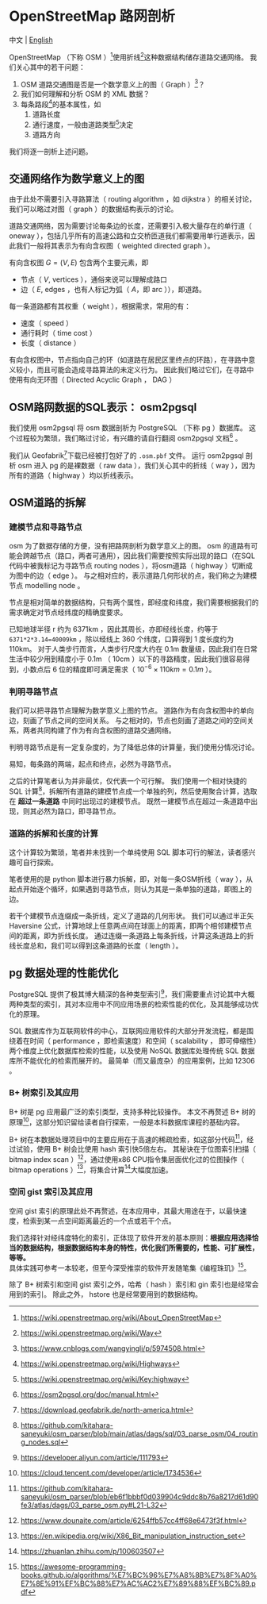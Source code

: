 # OpenStreetMap 路网剖析

中文 | [English](./docs/en-US/osm.md)

OpenStreetMap （下称 OSM ）[^1]使用折线[^2]这种数据结构储存道路交通网络。
我们关心其中的若干问题：

1.  OSM 道路交通图是否是一个数学意义上的图（ Graph ）[^3]？
1.  我们如何理解和分析 OSM 的 XML 数据？
1.  每条路段[^4]的基本属性，如
    1.  道路长度
    1.  通行速度，一般由道路类型[^5]决定
    1.  道路方向

我们将逐一剖析上述问题。

## 交通网络作为数学意义上的图

由于此处不需要引入寻路算法（ routing algorithm ，如 dijkstra ）的相关讨论，我们可以略过对图（ graph ）的数据结构表示的讨论。

道路交通网络，因为需要讨论每条边的长度，还需要引入极大量存在的单行道（ oneway ），包括几乎所有的高速公路和立交桥匝道我们都需要用单行道表示，因此我们一般将其表示为有向含权图（ weighted directed graph ）。

有向含权图 $G = (V, E)$ 包含两个主要元素，即
- 节点（ $V$,  vertices ），通俗来说可以理解成路口
- 边（ $E$,  edges ，也有人标记为弧（ $A$，即 arc ）），即道路。

每一条道路都有其权重（ weight ），根据需求，常用的有：
- 速度（ speed ）
- 通行耗时（ time cost ）
- 长度（ distance ）

有向含权图中，节点指向自己的环（如道路在居民区里终点的环路），在寻路中意义较小，而且可能会造成寻路算法的未定义行为。
因此我们略过它们，在寻路中使用有向无环图（ Directed Acyclic Graph ， DAG ）

## OSM路网数据的SQL表示： osm2pgsql

我们使用 osm2pgsql 将 osm 数据剖析为 PostgreSQL （下称 pg ）数据库。
这个过程较为繁琐，我们略过讨论，有兴趣的请自行翻阅 osm2pgsql 文档[^6] 。

我们从 Geofabrik[^7]下载已经被打包好了的 `.osm.pbf` 文件。
运行 osm2pgsql 剖析 osm 进入 pg 的是裸数据（ raw data ），我们关心其中的折线（ way ），因为所有的道路（ highway ）均以折线表示。

## OSM道路的拆解

### 建模节点和寻路节点

osm 为了数据存储的方便，没有把路网剖析为数学意义上的图。
osm 的道路有可能会跨越节点（路口，两者可通用），因此我们需要按照实际出现的路口（在SQL代码中被我标记为寻路节点 routing nodes ），将osm道路（ highway ）切断成为图中的边（ edge ）。
与之相对应的，表示道路几何形状的点，我们称之为建模节点 modelling node 。

节点是相对简单的数据结构，只有两个属性，即经度和纬度，我们需要根据我们的需求确定对节点经纬度的精确度要求。

已知地球半径 r 约为 6371km ，因此其周长，亦即经线长度，约等于 `6371*2*3.14=40009km` ，除以经线上 360 个纬度，口算得到 1 度长度约为 110km。
对于人类步行而言，人类步行尺度大约在 0.1m 数量级，因此我们在日常生活中较少用到精度小于 0.1m （ 10cm ）以下的寻路精度，因此我们很容易得到，小数点后 6 位的精度即可满足需求（ $10^{-6} \times 110km = 0.1m$ ）。

### 判明寻路节点

我们可以把寻路节点理解为数学意义上图的节点。
道路作为有向含权图中的单向边，刻画了节点之间的空间关系。
与之相对的，节点也刻画了道路之间的空间关系，两者共同构建了作为有向含权图的道路交通网络。

判明寻路节点是有一定复杂度的，为了降低总体的计算量，我们使用分情况讨论。

易知，每条路的两端，起点和终点，必然为寻路节点。

之后的计算笔者认为并非最优，仅代表一个可行解。
我们使用一个相对快捷的 SQL 计算[^8]，拆解所有道路的建模节点成一个单独的列，然后使用聚合计算，选取在 __超过一条道路__ 中同时出现过的建模节点。
既然一建模节点在超过一条道路中出现，则其必然为路口，即寻路节点。

### 道路的拆解和长度的计算

这个计算较为繁琐，笔者并未找到一个单纯使用 SQL 脚本可行的解法，读者感兴趣可自行探索。

笔者使用的是 python 脚本进行暴力拆解，即，对每一条OSM折线（ way ），从起点开始逐个循环，如果遇到寻路节点，则认为其是一条单独的道路，即图上的边。

若干个建模节点连缀成一条折线，定义了道路的几何形状。
我们可以通过半正矢 Haversine 公式，计算地球上任意两点间在球面上的距离，即两个相邻建模节点间的距离，即为折线长度。
通过连缀一条道路上每条折线，计算这条道路上的折线长度总和，我们可以得到这条道路的长度（ length ）。

## pg 数据处理的性能优化

PostgreSQL 提供了极其博大精深的各种类型索引[^9]，我们需要重点讨论其中大概两种类型的索引，其对本应用中不同应用场景的检索性能的优化，及其能够成功优化的原理。

SQL 数据库作为互联网软件的中心，互联网应用软件的大部分开发流程，都是围绕着在时间（ performance ，即检索速度）和空间（ scalability ， 即可伸缩性）两个维度上优化数据库检索的性能，以及使用 NoSQL 数据库处理传统 SQL 数据库所不能优化的检索而展开的。
最简单（而又最庞杂）的应用案例，比如 12306 。

### B+ 树索引及其应用

B+ 树是 pg 应用最广泛的索引类型，支持多种比较操作。
本文不再赘述 B+ 树的原理[^11]，这部分知识留给读者自行探索，一般是本科数据库课程的基础内容。

B+ 树在本数据处理项目中的主要应用在于高速的稀疏检索，如这部分代码[^10]，经过试验，使用 B+ 树会比使用 hash 索引快5倍左右。
其秘诀在于位图索引扫描（ bitmap index scan ）[^12]，通过使用x86 CPU指令集层面优化过的位图操作（ bitmap operations ）[^13]，将集合计算[^14]大幅度加速。

### 空间 gist 索引及其应用

空间 gist 索引的原理此处不再赘述，在本应用中，其最大用途在于，以最快速度，检索到某一点空间距离最近的一个点或若干个点。

我们选择针对经纬度特化的索引，正体现了软件开发的基本原则：__根据应用选择恰当的数据结构，根据数据结构本身的特性，优化我们所需要的，性能、可扩展性，等等。__
具体实践可参考一本较老，但至今深受推崇的软件开发随笔集《编程珠玑》[^15]。

除了 B+ 树索引和空间 gist 索引之外，哈希（ hash ）索引和 gin 索引也是经常会用到的索引。
除此之外， hstore 也是经常要用到的数据结构。

[^1]: https://wiki.openstreetmap.org/wiki/About_OpenStreetMap
[^2]: https://wiki.openstreetmap.org/wiki/Way
[^3]: https://www.cnblogs.com/wangyingli/p/5974508.html
[^4]: https://wiki.openstreetmap.org/wiki/Highways
[^5]: https://wiki.openstreetmap.org/wiki/Key:highway
[^6]: https://osm2pgsql.org/doc/manual.html
[^7]: https://download.geofabrik.de/north-america.html
[^8]: https://github.com/kitahara-saneyuki/osm_parser/blob/main/atlas/dags/sql/03_parse_osm/04_routing_nodes.sql
[^9]: https://developer.aliyun.com/article/111793
[^10]: https://github.com/kitahara-saneyuki/osm_parser/blob/eb6f1bbbf0d039904c9ddc8b76a8217d61d90fe3/atlas/dags/03_parse_osm.py#L21-L32
[^11]: https://cloud.tencent.com/developer/article/1734536
[^12]: https://www.dounaite.com/article/6254ffb57cc4ff68e6473f3f.html
[^13]: https://en.wikipedia.org/wiki/X86_Bit_manipulation_instruction_set
[^14]: https://zhuanlan.zhihu.com/p/100603507
[^15]: https://awesome-programming-books.github.io/algorithms/%E7%BC%96%E7%A8%8B%E7%8F%A0%E7%8E%91%EF%BC%88%E7%AC%AC2%E7%89%88%EF%BC%89.pdf
